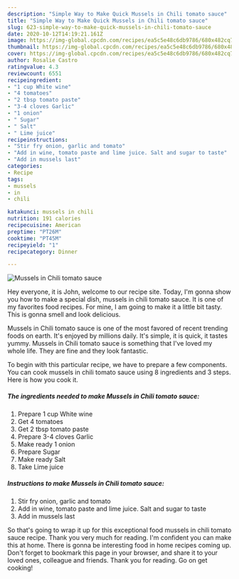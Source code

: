 ```yaml
---
description: "Simple Way to Make Quick Mussels in Chili tomato sauce"
title: "Simple Way to Make Quick Mussels in Chili tomato sauce"
slug: 623-simple-way-to-make-quick-mussels-in-chili-tomato-sauce
date: 2020-10-12T14:19:21.161Z
image: https://img-global.cpcdn.com/recipes/ea5c5e48c6db9786/680x482cq70/mussels-in-chili-tomato-sauce-recipe-main-photo.jpg
thumbnail: https://img-global.cpcdn.com/recipes/ea5c5e48c6db9786/680x482cq70/mussels-in-chili-tomato-sauce-recipe-main-photo.jpg
cover: https://img-global.cpcdn.com/recipes/ea5c5e48c6db9786/680x482cq70/mussels-in-chili-tomato-sauce-recipe-main-photo.jpg
author: Rosalie Castro
ratingvalue: 4.3
reviewcount: 6551
recipeingredient:
- "1 cup White wine"
- "4 tomatoes"
- "2 tbsp tomato paste"
- "3-4 cloves Garlic"
- "1 onion"
- " Sugar"
- " Salt"
- " Lime juice"
recipeinstructions:
- "Stir fry onion, garlic and tomato"
- "Add in wine, tomato paste and lime juice. Salt and sugar to taste"
- "Add in mussels last"
categories:
- Recipe
tags:
- mussels
- in
- chili

katakunci: mussels in chili 
nutrition: 191 calories
recipecuisine: American
preptime: "PT26M"
cooktime: "PT45M"
recipeyield: "1"
recipecategory: Dinner

---
```



![Mussels in Chili tomato sauce](https://img-global.cpcdn.com/recipes/ea5c5e48c6db9786/680x482cq70/mussels-in-chili-tomato-sauce-recipe-main-photo.jpg)

Hey everyone, it is John, welcome to our recipe site. Today, I'm gonna show you how to make a special dish, mussels in chili tomato sauce. It is one of my favorites food recipes. For mine, I am going to make it a little bit tasty. This is gonna smell and look delicious.

Mussels in Chili tomato sauce is one of the most favored of recent trending foods on earth. It's enjoyed by millions daily. It's simple, it is quick, it tastes yummy. Mussels in Chili tomato sauce is something that I've loved my whole life. They are fine and they look fantastic.




To begin with this particular recipe, we have to prepare a few components. You can cook mussels in chili tomato sauce using 8 ingredients and 3 steps. Here is how you cook it.

<!--inarticleads1-->

##### The ingredients needed to make Mussels in Chili tomato sauce:

1. Prepare 1 cup White wine
1. Get 4 tomatoes
1. Get 2 tbsp tomato paste
1. Prepare 3-4 cloves Garlic
1. Make ready 1 onion
1. Prepare  Sugar
1. Make ready  Salt
1. Take  Lime juice




<!--inarticleads2-->

##### Instructions to make Mussels in Chili tomato sauce:

1. Stir fry onion, garlic and tomato
1. Add in wine, tomato paste and lime juice. Salt and sugar to taste
1. Add in mussels last




So that's going to wrap it up for this exceptional food mussels in chili tomato sauce recipe. Thank you very much for reading. I'm confident you can make this at home. There is gonna be interesting food in home recipes coming up. Don't forget to bookmark this page in your browser, and share it to your loved ones, colleague and friends. Thank you for reading. Go on get cooking!
